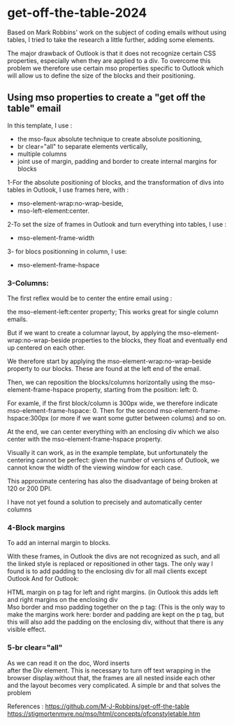 # get-off-the-table-2024

Based on Mark Robbins' work on the subject of coding emails without using tables, I tried to take the research a little further, adding some elements. 

The major drawback of Outlook is that it does not recognize certain CSS properties, especially when they are applied to a div. To overcome this problem we therefore use certain mso properties specific to Outlook which will allow us to define the size of the blocks and their positioning.

## Using mso properties to create a "get off the table" email

In this template, I use : 

- the mso-faux absolute technique to create absolute positioning, 
- br clear="all" to separate elements vertically,
- multiple columns
- joint use of margin, padding and border to create internal margins for blocks

1-For the absolute positioning of blocks, and the transformation of divs into tables in Outlook, I use frames here, with :

- mso-element-wrap:no-wrap-beside, 
- mso-left-element:center.


2-To set the size of frames in Outlook and turn everything into tables, I use :

- mso-element-frame-width

3- for blocs positionning in column, I use:

- mso-element-frame-hspace

### 3-Columns:

The first reflex would be to center the entire email using :

the mso-element-left:center property; This works great for single column emails.

But if we want to create a columnar layout, by applying the mso-element-wrap:no-wrap-beside properties to the blocks, they float and eventually end up centered on each other.


We therefore start by applying the mso-element-wrap:no-wrap-beside property to our blocks. These are found at the left end of the email.

Then, we can reposition the blocks/columns horizontally using the mso-element-frame-hspace property, starting from the position: left: 0. 

For examle, if the first block/column is 300px wide, we therefore indicate mso-element-frame-hspace: 0. Then for the second mso-element-frame-hspace:300px (or more if we want some gutter between colums) and so on.

At the end, we can center everything with an enclosing div which we also center with the mso-element-frame-hspace property.

Visually it can work, as in the example template, but unfortunately the centering cannot be perfect: given the number of versions of Outlook, we cannot know the width of the viewing window for each case.

This approximate centering has also the disadvantage of being broken at 120 or 200 DPI. 

I have not yet found a solution to precisely and automatically center columns

### 4-Block margins

To add an internal margin to blocks.

With these frames, in Outlook the divs are not recognized as such, and all the linked style is replaced or repositioned in other tags.
The only way I found is to add padding to the enclosing div for all mail clients except Outlook
And for Outlook:

HTML margin on p tag for left and right margins. (in Outlook this adds left and right margins on the enclosing div  
Mso border and mso padding together on the p tag: (This is the only way to make the margins work here: border and padding are kept on the p tag, but this will also add the padding on the enclosing div, without that there is any visible effect.

### 5-br clear="all"

As we can read it on the doc, Word inserts <br clear=ALL> after the Div element. This is necessary to turn off text wrapping in the browser display.without that, the frames are all nested inside each other and the layout becomes very complicated. A simple br and that solves the problem


References : 
https://github.com/M-J-Robbins/get-off-the-table
https://stigmortenmyre.no/mso/html/concepts/ofconstyletable.htm
